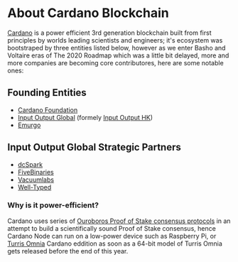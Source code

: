 # About Cardano Blockchain

[Cardano](https://cardano.org/) is a power efficient 3rd generation blockchain built from first principles by worlds leading scientists and engineers; it's ecosystem was bootstraped by three entities listed below, however as we enter Basho and Voltaire eras of The 2020 Roadmap which was a little bit delayed, more and more companies are becoming core contributores, here are some notable ones:

## Founding Entities
- [Cardano Foundation](https://cardanofoundation.org/)
- [Input Output Global](https://iog.io/) (formely [Input Output HK](https://iohk.io/))
- [Emurgo](https://emurgo.io/)

## Input Output Global Strategic Partners
- [dcSpark](https://www.dcspark.io/)
- [FiveBinaries](https://fivebinaries.com/)
- [Vacuumlabs](https://vacuumlabs.com/)
- [Well-Typed](https://www.well-typed.com/)

### Why is it power-efficient?
Cardano uses series of [Ouroboros Proof of Stake consensus protocols](./About-Cardano/Ouroboros-Proof-of-Stake.md) in an attempt to build a scientifically sound Proof of Stake consensus, hence Cardano Node can run on a low-power device such as Raspberry Pi, or [Turris Omnia](https://www.turris.com/en/omnia/overview/) Cardano eddition as soon as a 64-bit model of Turris Omnia gets released before the end of this year.